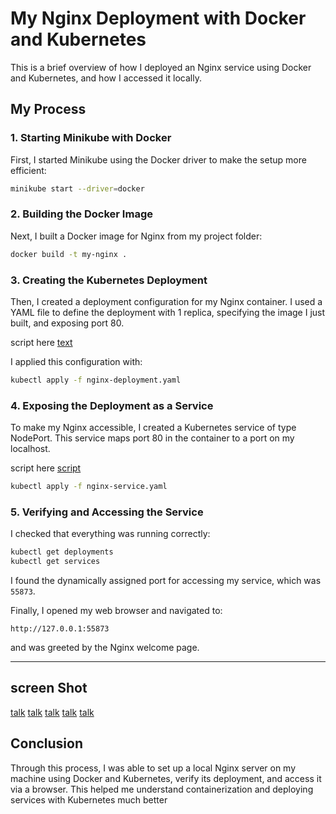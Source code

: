 
# My Nginx Deployment with Docker and Kubernetes

This is a brief overview of how I deployed an Nginx service using Docker and Kubernetes, and how I accessed it locally.

## My Process

### 1. Starting Minikube with Docker

First, I started Minikube using the Docker driver to make the setup more efficient:

```bash
minikube start --driver=docker
```

### 2. Building the Docker Image

Next, I built a Docker image for Nginx from my project folder:

```bash
docker build -t my-nginx .
```

### 3. Creating the Kubernetes Deployment

Then, I created a deployment configuration for my Nginx container. I used a YAML file to define the deployment with 1 replica, specifying the image I just built, and exposing port 80.

script here [text](./nginx-deployment.yaml)

I applied this configuration with:

```bash
kubectl apply -f nginx-deployment.yaml
```

### 4. Exposing the Deployment as a Service

To make my Nginx accessible, I created a Kubernetes service of type NodePort. This service maps port 80 in the container to a port on my localhost.

script here [script](./nginx-service.yaml)

```bash
kubectl apply -f nginx-service.yaml
```

### 5. Verifying and Accessing the Service

I checked that everything was running correctly:

```bash
kubectl get deployments
kubectl get services
```

I found the dynamically assigned port for accessing my service, which was `55873`.

Finally, I opened my web browser and navigated to:

```
http://127.0.0.1:55873
```

and was greeted by the Nginx welcome page.



---
## screen Shot
[talk](./imgs/res1.png)
[talk](./imgs/res2.png)
[talk](./imgs/res3.png)
[talk](./imgs/res4.png)
[talk](./imgs/res5.png)

## Conclusion

Through this process, I was able to set up a local Nginx server on my machine using Docker and Kubernetes, verify its deployment, and access it via a browser. This helped me understand containerization and deploying services with Kubernetes much better
